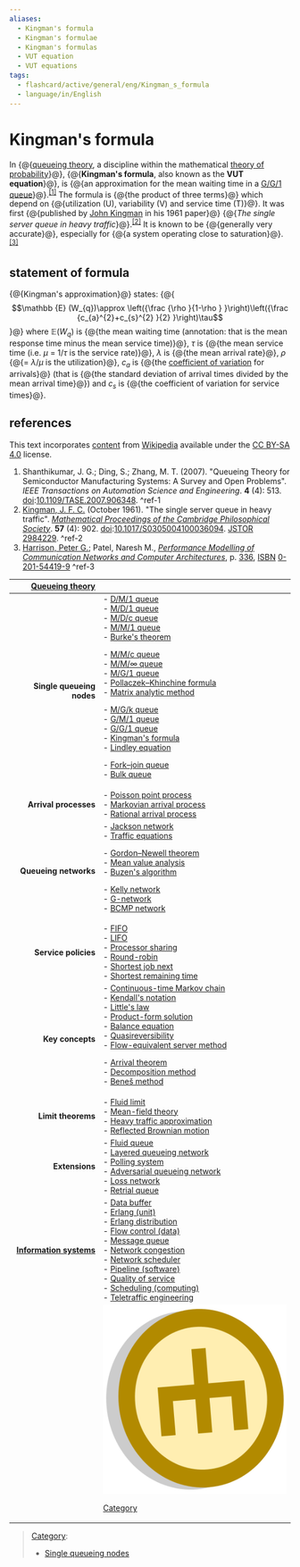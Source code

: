 ```yaml
---
aliases:
  - Kingman's formula
  - Kingman's formulae
  - Kingman's formulas
  - VUT equation
  - VUT equations
tags:
  - flashcard/active/general/eng/Kingman_s_formula
  - language/in/English
---
```


# Kingman's formula

In {@{[queueing theory](queueing%20theory.md), a discipline within the mathematical [theory of probability](probability%20theory.md)}@}, {@{__Kingman's formula__, also known as the __VUT equation__}@}, is {@{an approximation for the mean waiting time in a [G/G/1 queue](G_G_1%20queue.md)}@}.<sup>[\[1\]](#^ref-1)</sup> The formula is {@{the product of three terms}@} which depend on {@{utilization \(U\), variability \(V\) and service time \(T\)}@}. It was first {@{published by [John Kingman](John%20Kingman.md) in his 1961 paper}@} {@{_The single server queue in heavy traffic_}@}.<sup>[\[2\]](#^ref-2)</sup> It is known to be {@{generally very accurate}@}, especially for {@{a system operating close to saturation}@}.<sup>[\[3\]](#^ref-3)</sup> <!--SR:!2025-09-21,58,310!2025-09-18,55,310!2025-09-18,55,310!2025-09-19,56,310!2026-05-12,237,330!2025-09-20,57,310!2025-09-20,57,310!2025-09-21,58,310!2026-05-02,227,330-->

## statement of formula

{@{Kingman's approximation}@} states: {@{$$\mathbb {E} (W_{q})\approx \left({\frac {\rho }{1-\rho } }\right)\left({\frac {c_{a}^{2}+c_{s}^{2} }{2} }\right)\tau$$}@} where $\mathbb {E} (W_{q})$ is {@{the mean waiting time \(annotation: that is the mean response time minus the mean service time\)}@}, _τ_ is {@{the mean service time \(i.e. _μ_ = 1/<!-- markdown separator -->_τ_ is the service rate\)}@}, _λ_ is {@{the mean arrival rate}@}, _ρ_ {@{= _λ_<!-- markdown separator -->/<!-- markdown separator -->_μ_ is the utilization}@}, _c<sub>a</sub>_ is {@{the [coefficient of variation](coefficient%20of%20variation.md) for arrivals}@} \(that is {@{the standard deviation of arrival times divided by the mean arrival time}@}\) and _c<sub>s</sub>_ is {@{the coefficient of variation for service times}@}. <!--SR:!2025-09-21,58,310!2025-10-01,66,310!2025-09-19,56,310!2025-09-19,56,310!2026-05-11,236,330!2025-09-18,55,310!2025-09-20,57,310!2025-09-28,63,310!2025-09-19,56,310-->

## references

This text incorporates [content](https://en.wikipedia.org/wiki/Kingman's_formula) from [Wikipedia](Wikipedia.md) available under the [CC BY-SA 4.0](https://creativecommons.org/licenses/by-sa/4.0/) license.

1. <a id="CITEREFShanthikumarDingZhang2007"></a> Shanthikumar, J. G.; Ding, S.; Zhang, M. T. \(2007\). "Queueing Theory for Semiconductor Manufacturing Systems: A Survey and Open Problems". _IEEE Transactions on Automation Science and Engineering_. __4__ \(4\): 513. [doi](doi%20(identifier).md):[10.1109/TASE.2007.906348](https://doi.org/10.1109%2FTASE.2007.906348). <a id="^ref-1"></a>^ref-1
2. <a id="CITEREFKingman1961"></a> [Kingman, J. F. C.](John%20Kingman.md) \(October 1961\). "The single server queue in heavy traffic". _[Mathematical Proceedings of the Cambridge Philosophical Society](Mathematical%20Proceedings%20of%20the%20Cambridge%20Philosophical%20Society.md)_. __57__ \(4\): 902. [doi](doi%20(identifier).md):[10.1017/S0305004100036094](https://doi.org/10.1017%2FS0305004100036094). [JSTOR](JSTOR%20(identifier).md#content) [2984229](https://www.jstor.org/stable/2984229). <a id="^ref-2"></a>^ref-2
3. <a id="CITEREFHarrisonPatel"></a> [Harrison, Peter G.](Peter%20G.%20Harrison.md); Patel, Naresh M., [_Performance Modelling of Communication Networks and Computer Architectures_](https://archive.org/details/performancemodel0000harr/page/336), p. [336](https://archive.org/details/performancemodel0000harr/page/336), [ISBN](ISBN%20(identifier).md) [0-201-54419-9](https://en.wikipedia.org/wiki/Special:BookSources/0-201-54419-9) <a id="^ref-3"></a>^ref-3

| <!-- - [v](https://en.wikipedia.org/wiki/Template:Queueing%20theory) <br/> - [t](https://en.wikipedia.org/wiki/Template%20talk:Queueing%20theory) <br/> - [e](https://en.wikipedia.org/wiki/Special:EditPage/Template%3AQueueing%20theory) <p>  <p>  <br/> --> [Queueing theory](queueing%20theory.md) |                                                                                                                                                                                                                                                                                                                                                                                                                                                                                                                                                                                                                                                                                                                                                                                                                               |
| -----------------------------------------------------------------------------------------------------------------------------------------------------------------------------------------------------------------------------------------------------------------------------------------------------: | ----------------------------------------------------------------------------------------------------------------------------------------------------------------------------------------------------------------------------------------------------------------------------------------------------------------------------------------------------------------------------------------------------------------------------------------------------------------------------------------------------------------------------------------------------------------------------------------------------------------------------------------------------------------------------------------------------------------------------------------------------------------------------------------------------------------------------- |
|                                                                                                                                                                                                                                                                              __Single queueing nodes__ | - [D/M/1 queue](D_M_1%20queue.md) <br/> - [M/D/1 queue](M_D_1%20queue.md) <br/> - [M/D/c queue](M_D_c%20queue.md) <br/> - [M/M/1 queue](M_M_1%20queue.md)  <br/>     - [Burke's theorem](Burke's%20theorem.md) <p>  <p> - [M/M/c queue](M_M_c%20queue.md) <br/> - [M/M/∞ queue](M_M_∞%20queue.md) <br/> - [M/G/1 queue](M_G_1%20queue.md)  <br/>     - [Pollaczek–Khinchine formula](Pollaczek–Khinchine%20formula.md) <br/>     - [Matrix analytic method](matrix%20analytic%20method.md) <p>  <p> - [M/G/k queue](M_G_k%20queue.md) <br/> - [G/M/1 queue](G_M_1%20queue.md) <br/> - [G/G/1 queue](G_G_1%20queue.md)  <br/>     - [Kingman's formula](Kingman's%20formula.md) <br/>     - [Lindley equation](Lindley%20equation.md) <p>  <p> - [Fork–join queue](fork–join%20queue.md) <br/> - [Bulk queue](bulk%20queue.md) |
|                                                                                                                                                                                                                                                                                  __Arrival processes__ | - [Poisson point process](Poisson%20point%20process.md) <br/> - [Markovian arrival process](Markovian%20arrival%20process.md) <br/> - [Rational arrival process](rational%20arrival%20process.md)                                                                                                                                                                                                                                                                                                                                                                                                                                                                                                                                                                                                                             |
|                                                                                                                                                                                                                                                                                  __Queueing networks__ | - [Jackson network](Jackson%20network.md)  <br/>     - [Traffic equations](traffic%20equations.md) <p>  <p> - [Gordon–Newell theorem](Gordon–Newell%20theorem.md)  <br/>     - [Mean value analysis](mean%20value%20analysis.md) <br/>     - [Buzen's algorithm](Buzen's%20algorithm.md) <p>  <p> - [Kelly network](Kelly%20network.md) <br/> - [G-network](G-network.md) <br/> - [BCMP network](BCMP%20network.md)                                                                                                                                                                                                                                                                                                                                                                                                           |
|                                                                                                                                                                                                                                                                                   __Service policies__ | - [FIFO](FIFO%20(computing%20and%20electronics).md) <br/> - [LIFO](LIFO%20(computing).md) <br/> - [Processor sharing](processor%20sharing.md) <br/> - [Round-robin](round-robin%20scheduling.md) <br/> - [Shortest job next](shortest%20job%20next.md) <br/> - [Shortest remaining time](shortest%20remaining%20time.md)                                                                                                                                                                                                                                                                                                                                                                                                                                                                                                      |
|                                                                                                                                                                                                                                                                                       __Key concepts__ | - [Continuous-time Markov chain](continuous-time%20Markov%20chain.md) <br/> - [Kendall's notation](Kendall's%20notation.md) <br/> - [Little's law](Little's%20law.md) <br/> - [Product-form solution](product-form%20solution.md)  <br/>     - [Balance equation](balance%20equation.md) <br/>     - [Quasireversibility](quasireversibility.md) <br/>     - [Flow-equivalent server method](flow-equivalent%20server%20method.md) <p>  <p> - [Arrival theorem](arrival%20theorem.md) <br/> - [Decomposition method](decomposition%20method%20(queueing%20theory).md) <br/> - [Beneš method](Beneš%20method.md)                                                                                                                                                                                                               |
|                                                                                                                                                                                                                                                                                     __Limit theorems__ | - [Fluid limit](fluid%20limit.md) <br/> - [Mean-field theory](mean-field%20theory.md) <br/> - [Heavy traffic approximation](heavy%20traffic%20approximation.md)  <br/>     - [Reflected Brownian motion](reflected%20Brownian%20motion.md)                                                                                                                                                                                                                                                                                                                                                                                                                                                                                                                                                                                    |
|                                                                                                                                                                                                                                                                                         __Extensions__ | - [Fluid queue](fluid%20queue.md) <br/> - [Layered queueing network](layered%20queueing%20network.md) <br/> - [Polling system](polling%20system.md) <br/> - [Adversarial queueing network](adversarial%20queueing%20network.md) <br/> - [Loss network](loss%20network.md) <br/> - [Retrial queue](retrial%20queue.md)                                                                                                                                                                                                                                                                                                                                                                                                                                                                                                         |
|                                                                                                                                                                                                                                                     __[Information systems](information%20system.md)__ | - [Data buffer](data%20buffer.md) <br/> - [Erlang \(unit\)](erlang%20(unit).md) <br/> - [Erlang distribution](Erlang%20distribution.md) <br/> - [Flow control \(data\)](flow%20control%20(data).md) <br/> - [Message queue](message%20queue.md) <br/> - [Network congestion](network%20congestion.md) <br/> - [Network scheduler](network%20scheduler.md) <br/> - [Pipeline \(software\)](pipeline%20(software).md) <br/> - [Quality of service](quality%20of%20service.md) <br/> - [Scheduling \(computing\)](scheduling%20(computing).md) <br/> - [Teletraffic engineering](teletraffic%20engineering.md)                                                                                                                                                                                                                   |
|                                                                                                                                                                                                                                                                                                        | ![category icon](../../archives/Wikimedia%20Commons/Symbol%20category%20class.svg) <p>  [Category](https://en.wikipedia.org/wiki/Category:Queueing%20theory)                                                                                                                                                                                                                                                                                                                                                                                                                                                                                                                                                                                                                                                                  |

> [Category](https://en.wikipedia.org/wiki/Help:Category):
>
> - [Single queueing nodes](https://en.wikipedia.org/wiki/Category:Single%20queueing%20nodes)
